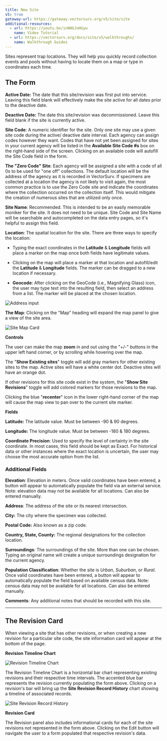 ```yaml
---
title: New Site
v5: true
gateway-url: https://gateway.vectorsurv.org/v5/site/site
additional-resources:
  - url: https://youtu.be/inN0GJoHGyw
    name: Video Tutorial
  - url: https://vectorsurv.org/docs/site/v5/walkthroughs/
    name: Walkthrough Guides
---
```


Sites represent trap locations. They will help you quickly record
collection events and pools without having to locate them on a map or
type in coordinates each time.

## The Form

**Active Date:** The date that this site/revision was first put into
  service. Leaving this field blank will effectively make the site
  active for all dates prior to the deactive date.

**Deactive Date:** The date this site/revision was decommissioned.
  Leave this field blank if the site is currently active.

**Site Code**: A numeric identifier for the site. Only one site may
  use a given site code during the active/ deactive date interval.
  Each agency can assign codes however they want. Codes that have not
  yet been assigned for sites in your current agency will be listed in
  the **Available Site Code #s** box on the right-hand side of the
  screen. Clicking on an available code will autofill the Site Code
  field in the form.

**The "Zero Code" Site**: Each agency will be assigned a site with a
  code of all 0s to be used for "one off" collections. The default
  location will be the address of the agency as it is recorded in
  VectorSurv. If specimens are collected at a location the agency is
  not likely to visit again, the most common practice is to use the
  Zero Code site and indicate the coordinates where the collection
  occurred on the collection itself. This would mitigate the creation
  of numerous sites that are utilized only once.

**Site Name**: Recommended. This is intended to be an easily
  memorable moniker for the site. It does not need to be unique. Site
  Code and Site Name will be searchable and autocompleted on the data
  entry pages, so it's helpful to assign this field.

**Location**: The spatial location for the site. There are three ways to specify the location:

- Typing the exact coordinates in the **Latitude** & **Longitude**
  fields will place a marker on the map once both fields have
  legitimate values.

- Clicking on the map will place a marker at that location and
  autofill/edit the **Latitude** & **Longitude** fields. The marker
  can be dragged to a new location if necessary.

- **Geocode**: After clicking on the GeoCode (i.e., Magnifying Glass)
  icon, the user may type text into the resulting field, then select
  an address from a list. The marker will be placed at the chosen
  location.

![Address input](/assets/images/docs/site-addresses.png)

**The Map**: Clicking on the "Map" heading will expand the map panel
  to give a view of the site area.

![Site Map Card](/assets/images/docs/site-map.png)

**Controls**

The user can make the map **zoom** in and out using the "+/-" buttons in the upper left hand corner, or by scrolling while hovering over the map.

The "**Show Existing sites**" toggle will add gray markers for other existing sites to the map. Active sites will have a white center dot. Deactive sites will have an orange dot.

If other revisions for this site code exist in the system, the "**Show Site Revisions**" toggle will add colored markers for those revisions to the map.

Clicking the blue "**recenter**" icon in the lower right-hand corner of the map will cause the map view to pan over to the current site marker.

**Fields**

**Latitude:** The latitude value. Must be between -90 & 90 degrees.

**Longitude:** The longitude value. Must be between -180 & 180 degrees.

**Coordinate Precision**: Used to specify the level of certainty in the site coordinate. In most cases, this field should be kept as Exact. For historical data or other instances where the exact location is uncertain, the user may choose the most accurate option from the list.

### Additional Fields

**Elevation**: Elevation in meters. Once valid coordinates have been entered, a button will appear to automatically populate the field via an external service. Note: elevation data may not be available for all locations. Can also be entered manually.

**Address**: The address of the site or its nearest intersection.

**City:** The city where the specimen was collected.

**Postal Code:** Also known as a zip code.

**Country, State, County:** The regional designations for the collection location.

**Surroundings**: The surroundings of the site. More than one can be chosen. Typing an original name will create a unique surroundings designation for the current agency.

**Population Classification**: Whether the site is *Urban*, *Suburban*, or *Rural*. Once valid coordinates have been entered, a button will appear to automatically populate the field based on available census data. Note: census data may not be available for all locations. Can also be entered manually.

**Comments**: Any additional notes that should be recorded with this site.

---

## The Revision Card

When viewing a site that has other revisions, or when creating a new
revision for a particular site code, the site information card will
appear at the bottom of the page.

**Revision Timeline Chart**

![Revision Timeline Chart](/assets/images/docs/site-revision-timeline.png)

The Revision Timeline Chart is a horizontal bar chart representing
existing revisions and their respective time intervals. The accented
blue bar represents the revision currently populating the form above.
Clicking on a revision's bar will bring up the **Site Revision Record
History** chart showing a timeline of associated records.

![Site Revision Record History](/assets/images/docs/site-revision-history.png)

**Revision Card**

The Revision panel also includes informational cards for each of the
site revisions not represented in the form above. Clicking on the Edit
button will navigate the user to a form populated that respective
revision's data.
